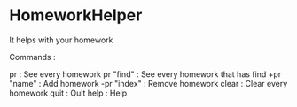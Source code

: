 # HomeworkHelper
It helps with your homework

Commands :

pr : See every homework
pr "find" : See every homework that has find
+pr "name" : Add homework
-pr "index" : Remove homework
clear : Clear every homework
quit : Quit
help : Help

